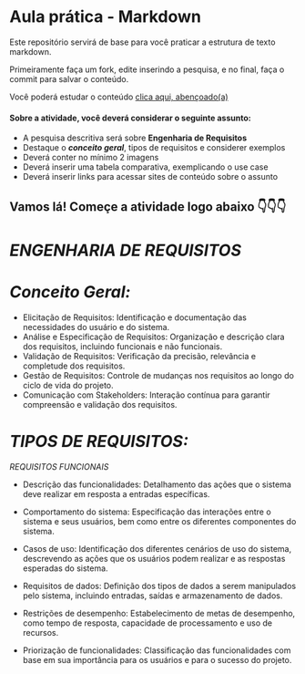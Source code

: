 # Aula prática - Markdown

Este repositório servirá de base para você praticar a estrutura de texto markdown. 

Primeiramente faça um fork, edite inserindo a pesquisa, e no final, faça o commit para salvar o conteúdo.

Você poderá estudar o conteúdo [clica aqui, abençoado(a)](https://docs.pipz.com/central-de-ajuda/learning-center/guia-basico-de-markdown#open)

#### Sobre a atividade, você deverá considerar o seguinte assunto:

- A pesquisa descritiva será sobre **Engenharia de Requisitos**
- Destaque o **_conceito geral_**, tipos de requisitos e considerer exemplos
- Deverá conter no mínimo 2 imagens
- Deverá inserir uma tabela comparativa, exemplicando o use case
- Deverá inserir links para acessar sites de conteúdo sobre o assunto


## Vamos lá! Começe a atividade logo abaixo 👇👇👇

# _ENGENHARIA DE REQUISITOS_ #

# _Conceito Geral:_ # 
* Elicitação de Requisitos: Identificação e documentação das necessidades do usuário e do sistema.
* Análise e Especificação de Requisitos: Organização e descrição clara dos requisitos, incluindo funcionais e não funcionais.
* Validação de Requisitos: Verificação da precisão, relevância e completude dos requisitos.
* Gestão de Requisitos: Controle de mudanças nos requisitos ao longo do ciclo de vida do projeto.
* Comunicação com Stakeholders: Interação contínua para garantir compreensão e validação dos requisitos.
# _TIPOS DE REQUISITOS:_ #


 _REQUISITOS FUNCIONAIS_
* Descrição das funcionalidades: Detalhamento das ações que o sistema deve realizar em resposta a entradas específicas.

* Comportamento do sistema: Especificação das interações entre o sistema e seus usuários, bem como entre os diferentes componentes do sistema.

* Casos de uso: Identificação dos diferentes cenários de uso do sistema, descrevendo as ações que os usuários podem realizar e as respostas esperadas do sistema.

* Requisitos de dados: Definição dos tipos de dados a serem manipulados pelo sistema, incluindo entradas, saídas e armazenamento de dados.

* Restrições de desempenho: Estabelecimento de metas de desempenho, como tempo de resposta, capacidade de processamento e uso de recursos.

* Priorização de funcionalidades: Classificação das funcionalidades com base em sua importância para os usuários e para o sucesso do projeto.
